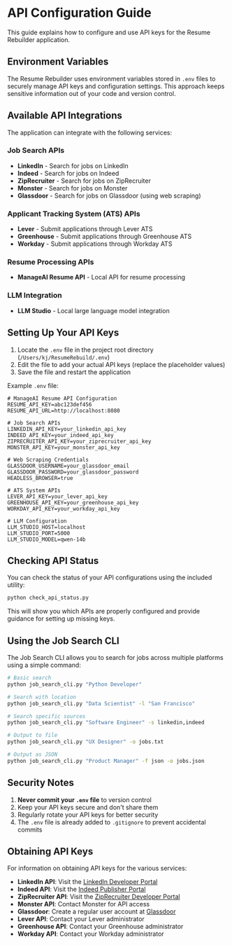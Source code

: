 # API Configuration Guide

This guide explains how to configure and use API keys for the Resume Rebuilder application.

## Environment Variables

The Resume Rebuilder uses environment variables stored in `.env` files to securely manage API keys and configuration settings. This approach keeps sensitive information out of your code and version control.

## Available API Integrations

The application can integrate with the following services:

### Job Search APIs
- **LinkedIn** - Search for jobs on LinkedIn
- **Indeed** - Search for jobs on Indeed
- **ZipRecruiter** - Search for jobs on ZipRecruiter
- **Monster** - Search for jobs on Monster
- **Glassdoor** - Search for jobs on Glassdoor (using web scraping)

### Applicant Tracking System (ATS) APIs
- **Lever** - Submit applications through Lever ATS
- **Greenhouse** - Submit applications through Greenhouse ATS
- **Workday** - Submit applications through Workday ATS

### Resume Processing APIs
- **ManageAI Resume API** - Local API for resume processing

### LLM Integration
- **LLM Studio** - Local large language model integration

## Setting Up Your API Keys

1. Locate the `.env` file in the project root directory (`/Users/kj/ResumeRebuild/.env`)
2. Edit the file to add your actual API keys (replace the placeholder values)
3. Save the file and restart the application

Example `.env` file:
```
# ManageAI Resume API Configuration
RESUME_API_KEY=abc123def456
RESUME_API_URL=http://localhost:8080

# Job Search APIs
LINKEDIN_API_KEY=your_linkedin_api_key
INDEED_API_KEY=your_indeed_api_key
ZIPRECRUITER_API_KEY=your_ziprecruiter_api_key
MONSTER_API_KEY=your_monster_api_key

# Web Scraping Credentials
GLASSDOOR_USERNAME=your_glassdoor_email
GLASSDOOR_PASSWORD=your_glassdoor_password
HEADLESS_BROWSER=true

# ATS System APIs
LEVER_API_KEY=your_lever_api_key
GREENHOUSE_API_KEY=your_greenhouse_api_key
WORKDAY_API_KEY=your_workday_api_key

# LLM Configuration
LLM_STUDIO_HOST=localhost
LLM_STUDIO_PORT=5000
LLM_STUDIO_MODEL=qwen-14b
```

## Checking API Status

You can check the status of your API configurations using the included utility:

```bash
python check_api_status.py
```

This will show you which APIs are properly configured and provide guidance for setting up missing keys.

## Using the Job Search CLI

The Job Search CLI allows you to search for jobs across multiple platforms using a simple command:

```bash
# Basic search
python job_search_cli.py "Python Developer"

# Search with location
python job_search_cli.py "Data Scientist" -l "San Francisco"

# Search specific sources
python job_search_cli.py "Software Engineer" -s linkedin,indeed

# Output to file
python job_search_cli.py "UX Designer" -o jobs.txt

# Output as JSON
python job_search_cli.py "Product Manager" -f json -o jobs.json
```

## Security Notes

1. **Never commit your `.env` file** to version control
2. Keep your API keys secure and don't share them
3. Regularly rotate your API keys for better security
4. The `.env` file is already added to `.gitignore` to prevent accidental commits

## Obtaining API Keys

For information on obtaining API keys for the various services:

- **LinkedIn API**: Visit the [LinkedIn Developer Portal](https://developer.linkedin.com/)
- **Indeed API**: Visit the [Indeed Publisher Portal](https://developers.indeed.com/)
- **ZipRecruiter API**: Visit the [ZipRecruiter Developer Portal](https://www.ziprecruiter.com/developers)
- **Monster API**: Contact Monster for API access
- **Glassdoor**: Create a regular user account at [Glassdoor](https://www.glassdoor.com)
- **Lever API**: Contact your Lever administrator
- **Greenhouse API**: Contact your Greenhouse administrator
- **Workday API**: Contact your Workday administrator
